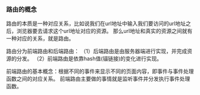 ### 路由的概念
路由的本质是一种对应关系，比如说我们在url地址中输入我们要访问的url地址之后，浏览器要去请求这个url地址对应的资源。
那么url地址和真实的资源之间就有一种对应的关系，就是路由。

路由分为前端路由和后端路由：
（1）后端路由是由服务器端进行实现，并完成资源的分发。
（2）前端路由是依靠hash值(锚链接)的变化进行实现。

前端路由的基本概念：根据不同的事件来显示不同的页面内容，即事件与事件处理函数之间的对应关系。
前端路由主要做的事情就是监听事件并分发执行事件处理函数。